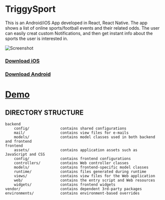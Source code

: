 TriggySport
===============================

This is an Android/iOS App developed in React, React Native. The app shows a list of online sports/football events and their related odds. The user can easily
creat custom Notifications, and then get instant info about the sports the user is interested in.

![Screenshot](http://triggysport.softhem.se/images/web.png) 


### [Download iOS](https://itunes.apple.com/app/triggysport/id1405508155?l=en&mt=8)
### [Download Android](https://play.google.com/store/apps/details?id=com.triggysport)

# [Demo](http://triggysport.com/)


DIRECTORY STRUCTURE
-------------------

```
backend
    config/              contains shared configurations
    mail/                contains view files for e-mails
    models/              contains model classes used in both backend and frontend
frontend
    assets/              contains application assets such as JavaScript and CSS
    config/              contains frontend configurations
    controllers/         contains Web controller classes
    models/              contains frontend-specific model classes
    runtime/             contains files generated during runtime
    views/               contains view files for the Web application
    web/                 contains the entry script and Web resources
    widgets/             contains frontend widgets
vendor/                  contains dependent 3rd-party packages
environments/            contains environment-based overrides
```
